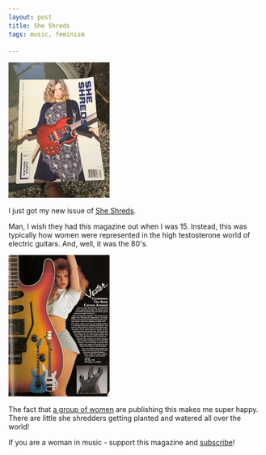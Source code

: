 ```yaml
---
layout: post
title: She Shreds
tags: music, feminism

---
```



![](../images/shreds.jpg)

I just got my new issue of [She Shreds](http://sheshredsmag.com/). 

Man, I wish they had this magazine out when I was 15. Instead, this was typically how women were represented in the high testosterone world of electric guitars. And, well, it was the 80's.

![](../images/sexist_guitar.JPG)

The fact that [a group of women](http://sheshredsmag.com/about/) are publishing this makes me super happy. There are little she shredders getting planted and watered all over the world!

If you are a woman in music - support this magazine and [subscribe](https://shop.sheshredsmag.com/products/subscribe)!
